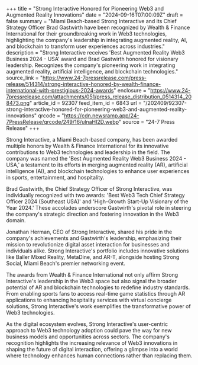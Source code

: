 +++
title = "Strong Interactive Honored for Pioneering Web3 and Augmented Reality Innovations"
date = "2024-09-16T07:00:09Z"
draft = false
summary = "Miami Beach-based Strong Interactive and its Chief Strategy Officer Brad Gastwirth have been recognized by Wealth & Finance International for their groundbreaking work in Web3 technologies, highlighting the company's leadership in integrating augmented reality, AI, and blockchain to transform user experiences across industries."
description = "Strong Interactive receives 'Best Augmented Reality Web3 Business 2024 - USA' award and Brad Gastwirth honored for visionary leadership. Recognizes the company's pioneering work in integrating augmented reality, artificial intelligence, and blockchain technologies."
source_link = "https://www.24-7pressrelease.com/press-release/514314/strong-interactive-honored-by-wealth-finance-international-with-prestigious-2024-awards"
enclosure = "https://www.24-7pressrelease.com/attachments/051/press_release_distribution_0514314_208473.png"
article_id = 92307
feed_item_id = 6843
url = "/202409/92307-strong-interactive-honored-for-pioneering-web3-and-augmented-reality-innovations"
qrcode = "https://cdn.newsramp.app/24-7PressRelease/qrcode/249/16/ulnaHI2D.webp"
source = "24-7 Press Release"
+++

<p>Strong Interactive, a Miami Beach-based company, has been awarded multiple honors by Wealth & Finance International for its innovative contributions to Web3 technologies and leadership in the field. The company was named the 'Best Augmented Reality Web3 Business 2024 - USA,' a testament to its efforts in merging augmented reality (AR), artificial intelligence (AI), and blockchain technologies to enhance user experiences in sports, entertainment, and hospitality.</p><p>Brad Gastwirth, the Chief Strategy Officer of Strong Interactive, was individually recognized with two awards: 'Best Web3 Tech Chief Strategy Officer 2024 (Southeast USA)' and 'High-Growth Start-Up Visionary of the Year 2024.' These accolades underscore Gastwirth's pivotal role in steering the company's strategic direction and fostering innovation in the Web3 domain.</p><p>Jonathan Herman, CEO of Strong Interactive, shared his pride in the company's achievements and Gastwirth's leadership, emphasizing their mission to revolutionize digital asset interaction for businesses and individuals alike. Strong Interactive's portfolio includes innovative solutions like Baller Mixed Reality, MetaDine, and AR-T, alongside hosting Strong Social, Miami Beach's premier networking event.</p><p>The awards from Wealth & Finance International not only affirm Strong Interactive's leadership in the Web3 space but also signal the broader potential of AR and blockchain technologies to redefine industry standards. From enabling sports fans to access real-time game statistics through AR applications to enhancing hospitality services with virtual concierge solutions, Strong Interactive's work exemplifies the transformative power of Web3 technologies.</p><p>As the digital ecosystem evolves, Strong Interactive's user-centric approach to Web3 technology adoption could pave the way for new business models and opportunities across sectors. The company's recognition highlights the increasing relevance of Web3 innovations in shaping the future of digital interaction, offering a glimpse into a world where technology enhances human connections rather than replacing them.</p>